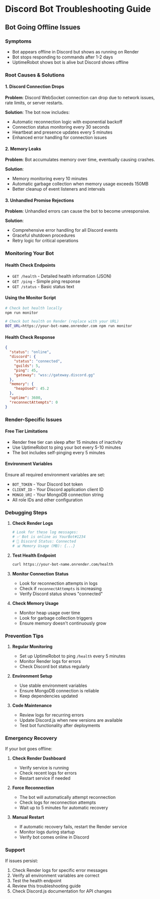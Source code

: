 # Discord Bot Troubleshooting Guide

## Bot Going Offline Issues

### Symptoms
- Bot appears offline in Discord but shows as running on Render
- Bot stops responding to commands after 1-2 days
- UptimeRobot shows bot is alive but Discord shows offline

### Root Causes & Solutions

#### 1. Discord Connection Drops
**Problem**: Discord WebSocket connection can drop due to network issues, rate limits, or server restarts.

**Solution**: The bot now includes:
- Automatic reconnection logic with exponential backoff
- Connection status monitoring every 30 seconds
- Heartbeat and presence updates every 5 minutes
- Enhanced error handling for connection issues

#### 2. Memory Leaks
**Problem**: Bot accumulates memory over time, eventually causing crashes.

**Solution**: 
- Memory monitoring every 10 minutes
- Automatic garbage collection when memory usage exceeds 150MB
- Better cleanup of event listeners and intervals

#### 3. Unhandled Promise Rejections
**Problem**: Unhandled errors can cause the bot to become unresponsive.

**Solution**:
- Comprehensive error handling for all Discord events
- Graceful shutdown procedures
- Retry logic for critical operations

### Monitoring Your Bot

#### Health Check Endpoints
- `GET /health` - Detailed health information (JSON)
- `GET /ping` - Simple ping response
- `GET /status` - Basic status text

#### Using the Monitor Script
```bash
# Check bot health locally
npm run monitor

# Check bot health on Render (replace with your URL)
BOT_URL=https://your-bot-name.onrender.com npm run monitor
```

#### Health Check Response
```json
{
  "status": "online",
  "discord": {
    "status": "connected",
    "guilds": 5,
    "ping": 45,
    "gateway": "wss://gateway.discord.gg"
  },
  "memory": {
    "heapUsed": 45.2
  },
  "uptime": 3600,
  "reconnectAttempts": 0
}
```

### Render-Specific Issues

#### Free Tier Limitations
- Render free tier can sleep after 15 minutes of inactivity
- Use UptimeRobot to ping your bot every 5-10 minutes
- The bot includes self-pinging every 5 minutes

#### Environment Variables
Ensure all required environment variables are set:
- `BOT_TOKEN` - Your Discord bot token
- `CLIENT_ID` - Your Discord application client ID
- `MONGO_URI` - Your MongoDB connection string
- All role IDs and other configuration

### Debugging Steps

1. **Check Render Logs**
   ```bash
   # Look for these log messages:
   # ✅ Bot is online as YourBot#1234
   # 🔗 Discord Status: Connected
   # 📊 Memory Usage (MB): {...}
   ```

2. **Test Health Endpoint**
   ```bash
   curl https://your-bot-name.onrender.com/health
   ```

3. **Monitor Connection Status**
   - Look for reconnection attempts in logs
   - Check if `reconnectAttempts` is increasing
   - Verify Discord status shows "connected"

4. **Check Memory Usage**
   - Monitor heap usage over time
   - Look for garbage collection triggers
   - Ensure memory doesn't continuously grow

### Prevention Tips

1. **Regular Monitoring**
   - Set up UptimeRobot to ping `/health` every 5 minutes
   - Monitor Render logs for errors
   - Check Discord bot status regularly

2. **Environment Setup**
   - Use stable environment variables
   - Ensure MongoDB connection is reliable
   - Keep dependencies updated

3. **Code Maintenance**
   - Review logs for recurring errors
   - Update Discord.js when new versions are available
   - Test bot functionality after deployments

### Emergency Recovery

If your bot goes offline:

1. **Check Render Dashboard**
   - Verify service is running
   - Check recent logs for errors
   - Restart service if needed

2. **Force Reconnection**
   - The bot will automatically attempt reconnection
   - Check logs for reconnection attempts
   - Wait up to 5 minutes for automatic recovery

3. **Manual Restart**
   - If automatic recovery fails, restart the Render service
   - Monitor logs during startup
   - Verify bot comes online in Discord

### Support

If issues persist:
1. Check Render logs for specific error messages
2. Verify all environment variables are correct
3. Test the health endpoint
4. Review this troubleshooting guide
5. Check Discord.js documentation for API changes
